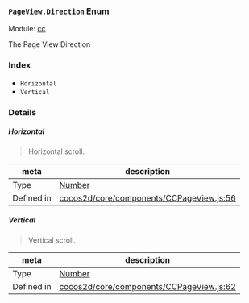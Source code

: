 ### `PageView.Direction` Enum



Module: [cc](../modules/cc.md)


The Page View Direction


### Index
  - `Horizontal`
  - `Vertical`

### Details


##### Horizontal

> Horizontal scroll.

| meta | description |
|------|-------------|
| Type | <a href="https://developer.mozilla.org/en/JavaScript/Reference/Global_Objects/Number" class="crosslink external" target="_blank">Number</a> |
| Defined in | [cocos2d/core/components/CCPageView.js:56](https://github.com/cocos-creator/engine/blob/4f734a806d1fd7c4073fb064fddc961384fe67af/cocos2d/core/components/CCPageView.js#L56) |



##### Vertical

> Vertical scroll.

| meta | description |
|------|-------------|
| Type | <a href="https://developer.mozilla.org/en/JavaScript/Reference/Global_Objects/Number" class="crosslink external" target="_blank">Number</a> |
| Defined in | [cocos2d/core/components/CCPageView.js:62](https://github.com/cocos-creator/engine/blob/4f734a806d1fd7c4073fb064fddc961384fe67af/cocos2d/core/components/CCPageView.js#L62) |


